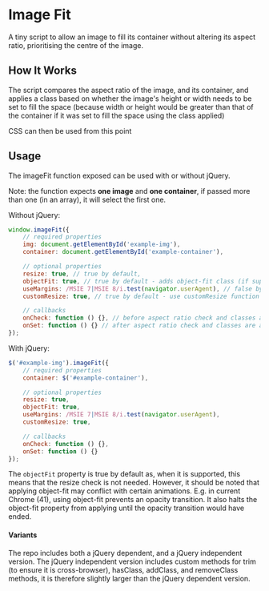 # Image Fit

A tiny script to allow an image to fill its container without altering its aspect ratio, prioritising the centre of the image.

## How It Works

The script compares the aspect ratio of the image, and its container, and applies a class based on whether the image's height or width needs to be set to fill the space (because width or height would be greater than that of the container if it was set to fill the space using the class applied)

CSS can then be used from this point

## Usage
The imageFit function exposed can be used with or without jQuery. 

Note: the function expects **one image** and **one container**, if passed more than one (in an array), it will select the first one.

Without jQuery:

```js
window.imageFit({
    // required properties
    img: document.getElementById('example-img'),
    container: document.getElementById('example-container'),

    // optional properties
    resize: true, // true by default,
    objectFit: true, // true by default - adds object-fit class (if supported) instead of 'tall' or 'wide' classes
    useMargins: /MSIE 7|MSIE 8/i.test(navigator.userAgent), // false by default - apply negative marginTop or marginLeft equal to half height or half width of the image
    customResize: true, // true by default - use customResize function (if available), and if resize is true

    // callbacks
    onCheck: function () {}, // before aspect ratio check and classes are added
    onSet: function () {} // after aspect ratio check and classes are added
});
```
    
With jQuery:

```js
$('#example-img').imageFit({
    // required properties
    container: $('#example-container'),

    // optional properties
    resize: true,
    objectFit: true,
    useMargins: /MSIE 7|MSIE 8/i.test(navigator.userAgent),
    customResize: true,

    // callbacks
    onCheck: function () {},
    onSet: function () {}
});
```

The `objectFit` property is true by default as, when it is supported, this means that the resize check is not needed. However, it should be noted that applying object-fit may conflict with certain animations. E.g. in current Chrome (41), using object-fit prevents an opacity transition. It also halts the object-fit property from applying until the opacity transition would have ended.

#### Variants

The repo includes both a jQuery dependent, and a jQuery independent version. The jQuery independent version includes custom methods for trim (to ensure it is cross-browser), hasClass, addClass, and removeClass methods, it is therefore slightly larger than the jQuery dependent version.